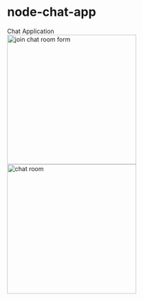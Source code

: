 # node-chat-app
Chat Application <br>
<img src="https://i.imgur.com/Qas5ltn.png" width="300" alt="join chat room form">
<img src="https://i.imgur.com/8xls3XK.png" width="300" alt="chat room">
